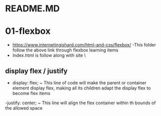 # README.MD

# 01-flexbox
 - https://www.internetingishard.com/html-and-css/flexbox/
 -This folder follow the above link through flexbox learning items
 - Index.html is follow along with site 
 \

## display flex / justify

- display: flex; ~ This line of code will make the parent or 
container element display flex, making all its children
adapt the display flex to become flex items

-justify: center; ~ This line will align  the flex container within th bounds of the allowed space
